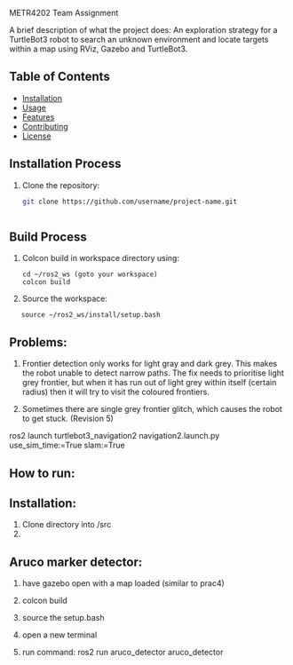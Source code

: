 METR4202 Team Assignment

A brief description of what the project does: 
An exploration strategy for a TurtleBot3 robot to search an unknown environment and locate 
targets within a map using RViz, Gazebo and TurtleBot3.

## Table of Contents
- [Installation](#installation)
- [Usage](#usage)
- [Features](#features)
- [Contributing](#contributing)
- [License](#license)

## Installation Process
1. Clone the repository:
   ```bash
   git clone https://github.com/username/project-name.git



## Build Process
1. Colcon build in workspace directory using:
   ```
   cd ~/ros2_ws (goto your workspace)
   colcon build
   ```
3. Source the workspace:
```
   source ~/ros2_ws/install/setup.bash
```
## Problems:
1. Frontier detection only works for light gray and dark grey. This makes the robot unable to detect narrow paths. The fix needs to prioritise light grey frontier, but when it has run out of light grey within itself (certain radius) then it will try to visit the coloured frontiers.

2. Sometimes there are single grey frontier glitch, which causes the robot to get stuck. (Revision 5)


ros2 launch turtlebot3_navigation2 navigation2.launch.py use_sim_time:=True slam:=True

## How to run:

## Installation: 
1. Clone directory into /src
2. 

## Aruco marker detector:
1. have gazebo open with a map loaded (similar to prac4)

2. colcon build

3. source the setup.bash

4. open a new terminal

5. run command:
ros2 run aruco_detector aruco_detector

